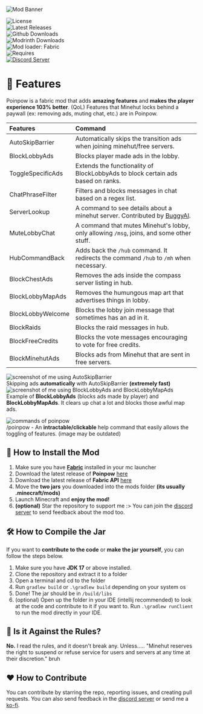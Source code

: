 
![Mod Banner](https://github.com/udu3324/Poinpow/blob/master/src/main/resources/assets/poinpow/banner.png?raw=true)

![License](https://img.shields.io/github/license/udu3324/poinpow)    
![Latest Releases](https://img.shields.io/github/v/release/udu3324/Poinpow)    
![Github Downloads](https://img.shields.io/github/downloads/udu3324/poinpow/total)    
![Modrinth Downloads](https://img.shields.io/badge/dynamic/json?color=1bd96a&label=modrinth&query=downloads&suffix=%20downloads&url=https%3A%2F%2Fapi.modrinth.com%2Fv2%2Fproject%2Fpoinpow)    
![Mod loader: Fabric](https://img.shields.io/badge/modloader-Fabric-decea6?style=round)    
![Requires](https://img.shields.io/badge/requires-Fabric%20API-dece5a?style=round)    
[![Discord Server](https://img.shields.io/badge/Official%20Discord%20Server-7289DA?style=round&logo=discord&logoColor=white)](https://discord.gg/NXm9tJvyBT)

# 📘 Features
Poinpow is a fabric mod that adds **amazing features** and **makes the player experience 103% better**. (QoL) Features that Minehut locks behind a paywall (ex: removing ads, muting chat, etc.) are in Poinpow.

| Features          | Command                                                                                                |
|:------------------|:-------------------------------------------------------------------------------------------------------|
| AutoSkipBarrier   | Automatically skips the transition ads when joining minehut/free servers.                              |
| BlockLobbyAds     | Blocks player made ads in the lobby.                                                                   |
| ToggleSpecificAds | Extends the functionality of BlockLobbyAds to block certain ads based on ranks.                        |
| ChatPhraseFilter  | Filters and blocks messages in chat based on a regex list.                                             |
| ServerLookup      | A command to see details about a minehut server. Contributed by [BuggyAl](https://github.com/BuggyAl). |
| MuteLobbyChat     | A command that mutes Minehut's lobby, only allowing `/msg`, joins, and some other stuff.               |
| HubCommandBack    | Adds back the `/hub` command. It redirects the command `/hub` to `/mh` when necessary.                 |
| BlockChestAds     | Removes the ads inside the compass server listing in hub.                                              |
| BlockLobbyMapAds  | Removes the humungous map art that advertises things in lobby.                                         |
| BlockLobbyWelcome | Blocks the lobby join message that sometimes has an ad in it.                                          |
| BlockRaids        | Blocks the raid messages in hub.                                                                       |
| BlockFreeCredits  | Blocks the vote messages encouraging to vote for free credits.                                         |
| BlockMinehutAds   | Blocks ads from Minehut that are sent in free servers.                                                 |


![screenshot of me using AutoSkipBarrier](https://cdn.modrinth.com/data/zmUzIoT1/images/aaa8cda2723de8979014cde22db46d34c8160553.png)       
Skipping ads **automatically** with AutoSkipBarrier **(extremely fast)**  
![screenshot of me using BlockLobbyAds and BlockLobbyMapAds](https://cdn.modrinth.com/data/zmUzIoT1/images/c49843c5f4e7412df0c53670e94f3434eb4c4238.png)      
Example of **BlockLobbyAds** (blocks ads made by player) and **BlockLobbyMapAds**. It clears up chat a lot and blocks those awful map ads.


![commands of poinpow](https://cdn.modrinth.com/data/zmUzIoT1/images/75745e7d81968d0ad369493ab3174f0d2a605517.png)      
/poinpow - An **intractable/clickable** help command that easily allows the toggling of features. (image may be outdated)

## 💾 How to Install  the Mod
1. Make sure you have **[Fabric](https://fabricmc.net/use/installer/)** installed in your mc launcher
2. Download the latest release of **Poinpow** [here](https://github.com/udu3324/poinpow/releases)
3. Download the latest release of **Fabric API** [here](https://modrinth.com/mod/fabric-api/versions)
4. Move the **two jars** you downloaded into the mods folder **(its usually .minecraft/mods)**
5. Launch Minecraft and **enjoy the mod!**
6. **(optional)** Star the repository to support me :> You can join the [discord server](https://discord.gg/NXm9tJvyBT) to send feedback about the mod too.

## 🛠️ How to Compile the Jar
If you want to **contribute to the code** or **make the jar yourself**, you can follow the steps below.

1. Make sure you have **JDK 17** or above installed.
2. Clone the repository and extract it to a folder
3. Open a terminal and cd to the folder
4. Run `gradlew build` or `.\gradlew build` depending on your system os
5. Done! The jar should be in `/build/libs`
6. (optional) Open up the folder in your IDE (intellij recommended) to look at the code and contribute to it if you want to.  Run `.\gradlew runClient` to run the mod directly in your IDE.

## 🧾 Is it Against the Rules?
**No.** I read the rules, and it doesn't break any. Unless..... "Minehut reserves the right to suspend or refuse service for users and servers at any time at their discretion." bruh

## ❤️ How to Contribute
You can contribute by starring the repo, reporting issues, and creating pull requests. You can also send feedback in the [discord server](https://discord.gg/NXm9tJvyBT) or send me a [ko-fi](https://ko-fi.com/udu3324).
